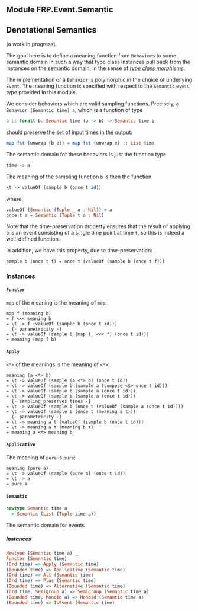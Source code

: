 ## Module FRP.Event.Semantic

## Denotational Semantics

(a work in progress)

The goal here is to define a meaning function from `Behavior`s to some semantic
domain in such a way that type class instances pull back from the instances on the
semantic domain, in the sense of
[_type class morphisms_](http://conal.net/papers/type-class-morphisms/).

The implementation of a `Behavior` is polymorphic in the choice of underlying
`Event`. The meaning function is specified with respect to the `Semantic`
event type provided in this module.

We consider behaviors which are valid sampling functions. Precisely, a
`Behavior (Semantic time) a`, which is a function of type

```purescript
b :: forall b. Semantic time (a -> b) -> Semantic time b
```

should preserve the set of input times in the output:

```purescript
map fst (unwrap (b e)) = map fst (unwrap e) :: List time
```

The semantic domain for these behaviors is just the function type

```purescript
time -> a
```

The meaning of the sampling function `b` is then the function

```purescript
\t -> valueOf (sample b (once t id))
```

where

```purescript
valueOf (Semantic (Tuple _ a : Nil)) = a
once t a = Semantic (Tuple t a : Nil)
```

Note that the time-preservation property ensures that the result of
applying `b` is an event consisting of a single time point at time `t`,
so this is indeed a well-defined function.

In addition, we have this property, due to time-preservation:

```
sample b (once t f) = once t (valueOf (sample b (once t f)))
```

### Instances

#### `Functor`

`map` of the meaning is the meaning of `map`:

```
map f (meaning b)
= f <<< meaning b
= \t -> f (valueOf (sample b (once t id)))
  {- parametricity -}
= \t -> valueOf (sample b (map (_ <<< f) (once t id)))
= meaning (map f b)
```

#### `Apply`

`<*>` of the meanings is the meaning of `<*>`:

```
meaning (a <*> b)
= \t -> valueOf (sample (a <*> b) (once t id))
= \t -> valueOf (sample b (sample a (compose <$> once t id)))
= \t -> valueOf (sample b (sample a (once t id)))
= \t -> valueOf (sample b (sample a (once t id)))
  {- sampling preserves times -}
= \t -> valueOf (sample b (once t (valueOf (sample a (once t id))))
= \t -> valueOf (sample b (once t (meaning a t)))
  {- parametricity -}
= \t -> meaning a t (valueOf (sample b (once t id)))
= \t -> meaning a t (meaning b t)
= meaning a <*> meaning b
```

#### `Applicative`

The meaning of `pure` is `pure`:

```
meaning (pure a)
= \t -> valueOf (sample (pure a) (once t id))
= \t -> a
= pure a
```

#### `Semantic`

``` purescript
newtype Semantic time a
  = Semantic (List (Tuple time a))
```

The semantic domain for events

##### Instances
``` purescript
Newtype (Semantic time a) _
Functor (Semantic time)
(Ord time) => Apply (Semantic time)
(Bounded time) => Applicative (Semantic time)
(Ord time) => Alt (Semantic time)
(Ord time) => Plus (Semantic time)
(Bounded time) => Alternative (Semantic time)
(Ord time, Semigroup a) => Semigroup (Semantic time a)
(Bounded time, Monoid a) => Monoid (Semantic time a)
(Bounded time) => IsEvent (Semantic time)
```


